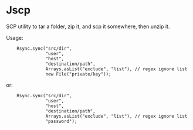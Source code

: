 Jscp
===========

SCP utility to tar a folder, zip it, and scp it somewhere, then unzip it.

Usage:

		Rsync.sync("src/dir", 
				   "user", 
				   "host", 
				   "destination/path", 
				   Arrays.asList("exclude", "list"), // regex ignore list
				   new File("private/key"));

or: 

		Rsync.sync("src/dir", 
				   "user", 
				   "host", 
				   "destination/path", 
				   Arrays.asList("exclude", "list"), // regex ignore list
				   "password");
		
		
